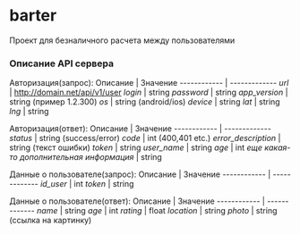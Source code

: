 # barter
Проект для безналичного расчета между пользователями


### Описание API  сервера

Авторизация(запрос):
Описание | Значение
------------ | -------------
*url*  | http://domain.net/api/v1/user
*login* | string
*password* | string
*app_version* | string (пример 1.2.300)
*os* | string (android/ios)
*device* | string
*lat* | string
*lng* | string


Авторизация(ответ):
Описание | Значение
------------ | -------------
*status* | string (success/error)
*code* | int (400,401 etc.)
*error_description* | string  (текст ошибки)
*token* | string 
*user_name* | string
*age* | int
*еще какая-то дополнительная информация* | string

Данные о пользователе(запрос):
Описание | Значение
------------ | -------------
*id_user* | int
*token* | string


Данные о пользователе(ответ):
Описание | Значение
------------ | -------------
*name* | string
*age* | int
*rating* | float
*location*  | string
*photo* | string (ссылка на картинку)













